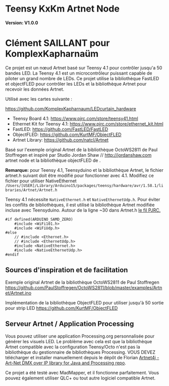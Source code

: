 # Teensy KxKm Artnet Node
**Version: V1.0.0**
# Clément SAILLANT pour KomplexKapharnaüm

Ce projet est un nœud Artnet basé sur Teensy 4.1 pour contrôler jusqu'a 50 bandes LED. La Teensy 4.1 est un microcontrôleur puissant capable de piloter un grand nombre de LEDs. Ce projet utilise la bibliothèque FastLED et objectFLED pour contrôler les LEDs et la bibliothèque Artnet pour recevoir les données Artnet.

Utilisé avec les cartes suivante : 

https://github.com/KomplexKapharnaum/LEDcurtain_hardware


* Teensy Board 4.1: https://www.pjrc.com/store/teensy41.html 
* Ethernet Kit for Teensy 4.1: https://www.pjrc.com/store/ethernet_kit.html
* FastLED: https://github.com/FastLED/FastLED
* ObjectFLED: https://github.com/KurtMF/ObjectFLED
* Artnet Library: https://github.com/natcl/Artnet

Basé sur l'exemple original Artnet de la bibliothèque OctoWS2811 de Paul Stoffregen et inspiré par Studio Jordan Shaw // http://jordanshaw.com artnet node et la bibliothèque objectFLED de .

**Remarque:** pour Teensy 4.1, Teensyduino et la bibliothèque Artnet, le fichier artnet.h suivant doit être modifié pour fonctionner avec 4.1.
Modifiez ce fichier pour utiliser NativeEthernet `/Users/[USER]/Library/Arduino15/packages/teensy/hardware/avr/1.58.1/libraries/Artnet/Artnet.h`

Teensy 4.1 nécessite `NativeEthernet.h` et `NativeEthernetUdp.h`.
Pour éviter les conflits de bibliothèques, il est utilisé la bibliothèque Artnet modifiée incluse avec Teensyduino. Autour de la ligne ~30 dans Artnet.h
[le fil PJRC.](https://forum.pjrc.com/index.php?threads/does-the-artnet-library-work-with-the-native-ethernet-library.70064/)

```
#if defined(ARDUINO_SAMD_ZERO)
    #include <WiFi101.h>
    #include <WiFiUdp.h>
#else
    // #include <Ethernet.h>
    // #include <EthernetUdp.h>
    #include <NativeEthernet.h>
    #include <NativeEthernetUdp.h>
#endif
```

## Sources d'inspiration et de facilitation

Exemple original Artnet de la bibliothèque OctoWS2811 de Paul Stoffregen
https://github.com/PaulStoffregen/OctoWS2811/blob/master/examples/Artnet/Artnet.ino

Implémentation de la bibliothèque ObjectFLED pour utiliser jusqu'à 50 sortie pour strip LED
https://github.com/KurtMF/ObjectFLED


## Serveur Artnet / Application Processing
Vous pouvez utiliser une application Processing.org personnalisée pour générer les visuels LED.
Le problème avec cela est que la bibliothèque Artnet compatible avec la configuration Teensy/Octo n'est pas la bibliothèque du gestionnaire de bibliothèques Processing.
VOUS DEVEZ télécharger et installer manuellement depuis le dépôt de Florian [Artnet4j - Art-Net DMX over IP library for Java and Processing repo](https://github.com/cansik/artnet4j).

Ce projet a été testé avec MadMapper, et il fonctionne parfaitement. Vous pouvez également utiliser QLC+ ou tout autre logiciel compatible Artnet.
